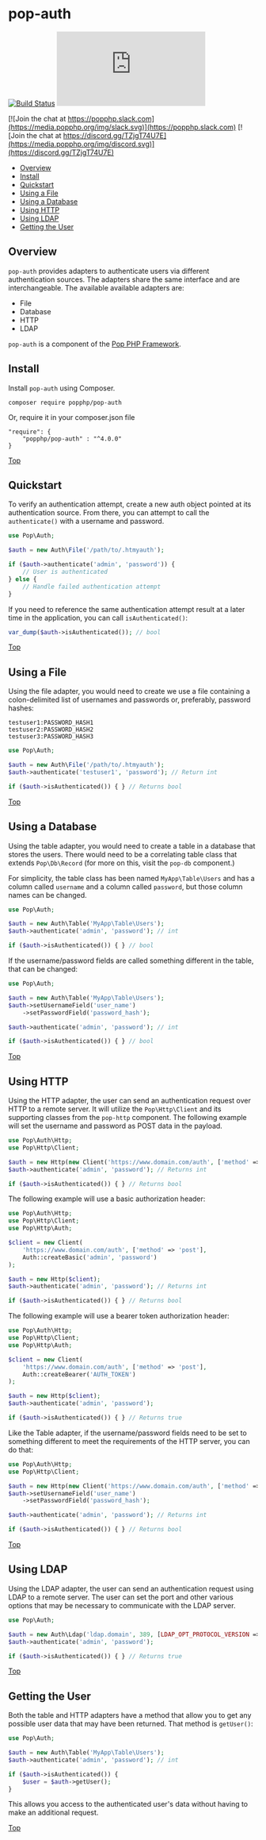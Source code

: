 pop-auth
========

[![Build Status](https://github.com/popphp/pop-auth/workflows/phpunit/badge.svg)](https://github.com/popphp/pop-auth/actions)
[![Coverage Status](http://cc.popphp.org/coverage.php?comp=pop-auth)](http://cc.popphp.org/pop-auth/)

[![Join the chat at https://popphp.slack.com](https://media.popphp.org/img/slack.svg)](https://popphp.slack.com)
[![Join the chat at https://discord.gg/TZjgT74U7E](https://media.popphp.org/img/discord.svg)](https://discord.gg/TZjgT74U7E)

* [Overview](#overview)
* [Install](#install)
* [Quickstart](#quickstart)
* [Using a File](#using-a-file)
* [Using a Database](#using-a-database)
* [Using HTTP](#using-http)
* [Using LDAP](#using-ldap)
* [Getting the User](#getting-the-user)

Overview
--------
`pop-auth` provides adapters to authenticate users via different authentication sources.
The adapters share the same interface and are interchangeable. The available available
adapters are:

- File
- Database
- HTTP
- LDAP

`pop-auth` is a component of the [Pop PHP Framework](http://www.popphp.org/).

Install
-------

Install `pop-auth` using Composer.

    composer require popphp/pop-auth

Or, require it in your composer.json file

    "require": {
        "popphp/pop-auth" : "^4.0.0"
    }

[Top](#pop-auth)

Quickstart
----------

To verify an authentication attempt, create a new auth object pointed at its authentication source.
From there, you can attempt to call the `authenticate()` with a username and password.

```php
use Pop\Auth;

$auth = new Auth\File('/path/to/.htmyauth');

if ($auth->authenticate('admin', 'password')) {
    // User is authenticated
} else {
    // Handle failed authentication attempt
}
```

If you need to reference the same authentication attempt result at a later time in the application, 
you can call `isAuthenticated()`:

```php
var_dump($auth->isAuthenticated()); // bool
```

[Top](#pop-auth)

Using a File
------------

Using the file adapter, you would need to create we use a file containing a colon-delimited
list of usernames and passwords or, preferably, password hashes:

```text
testuser1:PASSWORD_HASH1
testuser2:PASSWORD_HASH2
testuser3:PASSWORD_HASH3
```

```php
use Pop\Auth;

$auth = new Auth\File('/path/to/.htmyauth');
$auth->authenticate('testuser1', 'password'); // Return int

if ($auth->isAuthenticated()) { } // Returns bool
```

[Top](#pop-auth)

Using a Database
----------------

Using the table adapter, you would need to create a table in a database that stores the users.
There would need to be a correlating table class  that extends `Pop\Db\Record` (for more on this,
visit the `pop-db` component.)

For simplicity, the table class has been named `MyApp\Table\Users` and has a column called
`username` and a column called `password`, but those column names can be changed.

```php
use Pop\Auth;

$auth = new Auth\Table('MyApp\Table\Users');
$auth->authenticate('admin', 'password'); // int

if ($auth->isAuthenticated()) { } // bool
```

If the username/password fields are called something different in the table, that can be changed:

```php
use Pop\Auth;

$auth = new Auth\Table('MyApp\Table\Users');
$auth->setUsernameField('user_name')
    ->setPasswordField('password_hash');

$auth->authenticate('admin', 'password'); // int

if ($auth->isAuthenticated()) { } // bool
```

[Top](#pop-auth)

Using HTTP
----------

Using the HTTP adapter, the user can send an authentication request over HTTP to a remote server.
It will utilize the `Pop\Http\Client` and its supporting classes from the `pop-http` component.
The following example will set the username and password as POST data in the payload.

```php
use Pop\Auth\Http;
use Pop\Http\Client;

$auth = new Http(new Client('https://www.domain.com/auth', ['method' => 'post']));
$auth->authenticate('admin', 'password'); // Returns int

if ($auth->isAuthenticated()) { } // Returns bool
```

The following example will use a basic authorization header:

```php
use Pop\Auth\Http;
use Pop\Http\Client;
use Pop\Http\Auth;

$client = new Client(
    'https://www.domain.com/auth', ['method' => 'post'],
    Auth::createBasic('admin', 'password')
); 

$auth = new Http($client);
$auth->authenticate('admin', 'password'); // Returns int

if ($auth->isAuthenticated()) { } // Returns bool
```

The following example will use a bearer token authorization header:

```php
use Pop\Auth\Http;
use Pop\Http\Client;
use Pop\Http\Auth;

$client = new Client(
    'https://www.domain.com/auth', ['method' => 'post'],
    Auth::createBearer('AUTH_TOKEN')
);

$auth = new Http($client);
$auth->authenticate('admin', 'password');

if ($auth->isAuthenticated()) { } // Returns true
```

Like the Table adapter, if the username/password fields need to be set to something different
to meet the requirements of the HTTP server, you can do that:

```php
use Pop\Auth\Http;
use Pop\Http\Client;

$auth = new Http(new Client('https://www.domain.com/auth', ['method' => 'post']));
$auth->setUsernameField('user_name')
    ->setPasswordField('password_hash');

$auth->authenticate('admin', 'password'); // Returns int

if ($auth->isAuthenticated()) { } // Returns bool
```

[Top](#pop-auth)

Using LDAP
----------

Using the LDAP adapter, the user can send an authentication request using LDAP to a remote server.
The user can set the port and other various options that may be necessary to communicate with the
LDAP server.

```php
use Pop\Auth;

$auth = new Auth\Ldap('ldap.domain', 389, [LDAP_OPT_PROTOCOL_VERSION => 3]);
$auth->authenticate('admin', 'password');

if ($auth->isAuthenticated()) { } // Returns true
```

[Top](#pop-auth)

Getting the User
----------------

Both the table and HTTP adapters have a method that allow you to get any possible user data that
may have been returned. That method is `getUser()`:

```php
use Pop\Auth;

$auth = new Auth\Table('MyApp\Table\Users');
$auth->authenticate('admin', 'password'); // int

if ($auth->isAuthenticated()) {
    $user = $auth->getUser();
}
```

This allows you access to the authenticated user's data without having to make an additional request. 

[Top](#pop-auth)
